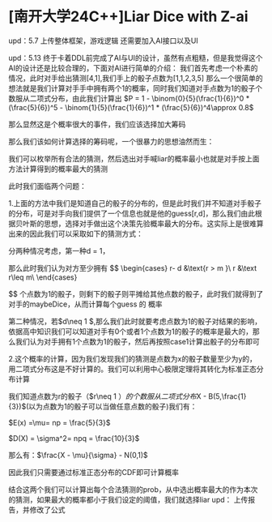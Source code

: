 # [南开大学24C++]Liar Dice with Z-ai
upd：5.7
上传整体框架，游戏逻辑
还需要加入AI接口以及UI

upd：5.13
终于卡着DDL前完成了AI与UI的设计，虽然有点粗糙，但是我觉得这个AI的设计还是比较合理的，下面对AI进行简单的介绍：
我们首先考虑一个朴素的情况，此时对手给出猜测[4,1],我们手上的骰子点数为[1,1,2,3,5]
那么一个很简单的想法就是我们计算对手手中拥有两个1的概率，同时我们知道对手点数为1的骰子个数服从二项式分布，由此我们计算出
$P = 1 - \binom{0}{5}(\frac{1}{6})^0 * (\frac{5}{6})^5 - \binom{1}{5}(\frac{1}{6})^1 * (\frac{5}{6})^4\approx 0.8$

那么显然这是个概率很大的事件，我们应该选择加大筹码

那么我们该如何计算选择的筹码呢，一个很暴力的思想油然而生：

我们可以枚举所有合法的猜测，然后选出对手喊liar的概率最小也就是对手按上面方法计算得到的概率最大的猜测

此时我们面临两个问题：

1.上面的方法中我们是知道自己的骰子的分布的，但是此时我们并不知道对手骰子的分布，可是对手向我们提供了一个信息也就是他的guess[r,d]，那么我们由此根据贝叶斯的思想，选择对手做出这个决策先验概率最大的分布。这实际上是很难算出来的因此我们可以采取如下的猜测方式：

分两种情况考虑，第一种d = 1，

那么此时我们认为对方至少拥有
$$
\begin{cases}
r-  d &\text{r > m }\\
r &\text r\leq m\\
\end{cases}

$$
个点数为1的骰子，则剩下的骰子则平摊给其他点数的骰子，此时我们就得到了对手的maybeDice，从而计算每个guess 的 概率

第二种情况，若$d\neq 1 $,那么我们此时就要考虑点数为1的骰子对结果的影响，依据高中知识我们可以知道对手有0个或者1个点数为1的骰子的概率是最大的，那么我们认为对手拥有1个点数为1的骰子，然后再按照case1计算出骰子的分布即可

2.这个概率的计算，因为我们发现我们的猜测是点数为x的骰子数量至少为y的，用二项式分布这是不好计算的。我们可以利用中心极限定理将其转化为标准正态分布计算

我们知道点数为r的骰子（$r\neq 1 $）的个数服从二项式分布$X - B(5,\frac{1}{3})$(以为点数为1的骰子可以当做任意点数的骰子)我们有：

$E(x) =\mu= np = \frac{5}{3}$

$D(X) = \sigma^2=  npq = \frac{10}{3}$

那么有：$\frac{X - \mu}{\sigma} - N(0,1)$

因此我们只需要通过标准正态分布的CDF即可计算概率

结合这两个我们可以计算出每个合法猜测的prob，从中选出概率最大的作为本次的猜测，如果最大的概率都小于我们设定的阈值，我们就选择liar
upd：
上传报告，并修改了公式
